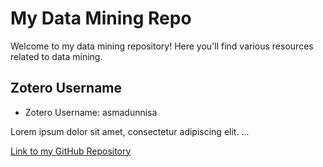
# My Data Mining Repo

Welcome to my data mining repository! Here you'll find various resources related to data mining.

## Zotero Username

- Zotero Username: asmadunnisa

Lorem ipsum dolor sit amet, consectetur adipiscing elit. ...

[Link to my GitHub Repository](https://github.com/asmadunnisa/mcis6273-f24-datamining)
